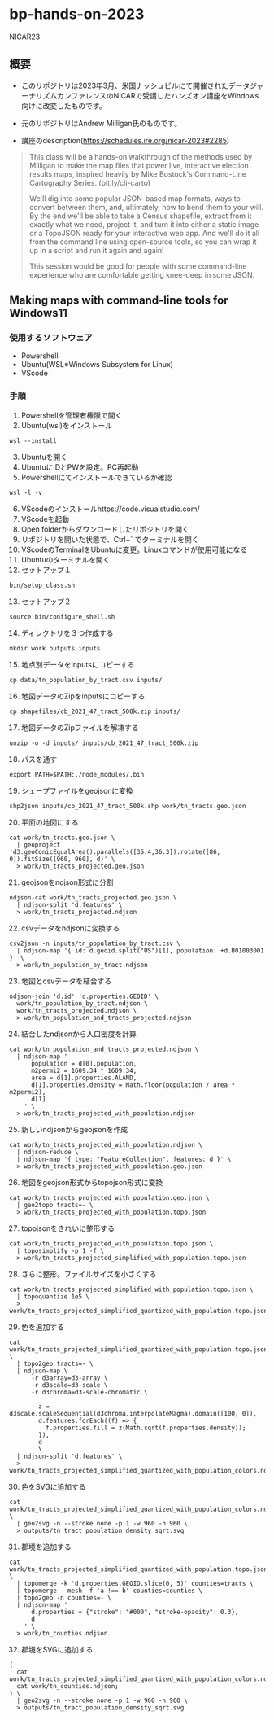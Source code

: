# bp-hands-on-2023
NICAR23

## 概要
- このリポジトリは2023年3月、米国ナッシュビルにて開催されたデータジャーナリズムカンファレンスのNICARで受講したハンズオン講座をWindows向けに改変したものです。

- 元のリポジトリはAndrew Milligan氏のものです。

- 講座のdescription(https://schedules.ire.org/nicar-2023#2285)
>This class will be a hands-on walkthrough of the methods used by Milligan to make the map files that power live, interactive election results maps, inspired heavily by Mike Bostock's Command-Line Cartography Series. (bit.ly/cli-carto)
>
>We'll dig into some popular JSON-based map formats, ways to convert between them, and, ultimately, how to bend them to your will. By the end we'll be able to take a Census shapefile, extract from it exactly what we need, project it, and turn it into either a static image or a TopoJSON ready for your interactive web app. And we'll do it all from the command line using open-source tools, so you can wrap it up in a script and run it again and again!
>
>This session would be good for people with some command-line experience who are comfortable getting knee-deep in some JSON.

## Making maps with command-line tools for Windows11
### 使用するソフトウェア
- Powershell
- Ubuntu(WSL※Windows Subsystem for Linux)
- VScode
### 手順
1. Powershellを管理者権限で開く
2. Ubuntu(wsl)をインストール
```
wsl --install
```
3. Ubuntuを開く
4. UbuntuにIDとPWを設定。PC再起動
5. Powershellにてインストールできているか確認
```
wsl -l -v
```
6. VScodeのインストールhttps://code.visualstudio.com/
7. VScodeを起動
8. Open folderからダウンロードしたリポジトリを開く
9. リポジトリを開いた状態で、Ctrl+` でターミナルを開く
10. VScodeのTerminalをUbuntuに変更。Linuxコマンドが使用可能になる
11. Ubuntuのターミナルを開く
12. セットアップ１
```
bin/setup_class.sh
```
13. セットアップ２
```
source bin/configure_shell.sh
```
14. ディレクトリを３つ作成する
```
mkdir work outputs inputs
```
15. 地点別データをinputsにコピーする
```
cp data/tn_population_by_tract.csv inputs/
```
16. 地図データのZipをinputsにコピーする
```
cp shapefiles/cb_2021_47_tract_500k.zip inputs/
```
17. 地図データのZipファイルを解凍する
```
unzip -o -d inputs/ inputs/cb_2021_47_tract_500k.zip
```
18. パスを通す
```
export PATH=$PATH:./node_modules/.bin
```
19. シェープファイルをgeojsonに変換
```
shp2json inputs/cb_2021_47_tract_500k.shp work/tn_tracts.geo.json
```
20. 平面の地図にする
```
cat work/tn_tracts.geo.json \
  | geoproject 'd3.geoConicEqualArea().parallels([35.4,36.3]).rotate([86, 0]).fitSize([960, 960], d)' \
  > work/tn_tracts_projected.geo.json
```
21. geojsonをndjson形式に分割
```
ndjson-cat work/tn_tracts_projected.geo.json \
  | ndjson-split 'd.features' \
  > work/tn_tracts_projected.ndjson
```

22. csvデータをndjsonに変換する
```
csv2json -n inputs/tn_population_by_tract.csv \
  | ndjson-map '{ id: d.geoid.split("US")[1], population: +d.B01003001 }' \
  > work/tn_population_by_tract.ndjson
```
23. 地図とcsvデータを結合する
```
ndjson-join 'd.id' 'd.properties.GEOID' \
  work/tn_population_by_tract.ndjson \
  work/tn_tracts_projected.ndjson \
  > work/tn_population_and_tracts_projected.ndjson
```
24. 結合したndjsonから人口密度を計算
```
cat work/tn_population_and_tracts_projected.ndjson \
  | ndjson-map '
      population = d[0].population,
      m2permi2 = 1609.34 * 1609.34,
      area = d[1].properties.ALAND,
      d[1].properties.density = Math.floor(population / area * m2permi2),
      d[1]
    ' \
  > work/tn_tracts_projected_with_population.ndjson
```
25. 新しいndjsonからgeojsonを作成
```
cat work/tn_tracts_projected_with_population.ndjson \
  | ndjson-reduce \
  | ndjson-map '{ type: "FeatureCollection", features: d }' \
  > work/tn_tracts_projected_with_population.geo.json
```
26. 地図をgeojson形式からtopojson形式に変換
```
cat work/tn_tracts_projected_with_population.geo.json \
  | geo2topo tracts=- \
  > work/tn_tracts_projected_with_population.topo.json
```
27. topojsonをきれいに整形する
```
cat work/tn_tracts_projected_with_population.topo.json \
  | toposimplify -p 1 -f \
  > work/tn_tracts_projected_simplified_with_population.topo.json
```
28. さらに整形。ファイルサイズを小さくする
```
cat work/tn_tracts_projected_simplified_with_population.topo.json \
  | topoquantize 1e5 \
  > work/tn_tracts_projected_simplified_quantized_with_population.topo.json
```
29. 色を追加する
```
cat work/tn_tracts_projected_simplified_quantized_with_population.topo.json \
  | topo2geo tracts=- \
  | ndjson-map \
      -r d3array=d3-array \
      -r d3scale=d3-scale \
      -r d3chroma=d3-scale-chromatic \
      '
        z = d3scale.scaleSequential(d3chroma.interpolateMagma).domain([100, 0]),
        d.features.forEach((f) => {
          f.properties.fill = z(Math.sqrt(f.properties.density));
        }),
        d
      ' \
  | ndjson-split 'd.features' \
  > work/tn_tracts_projected_simplified_quantized_with_population_colors.ndjson
```
30. 色をSVGに追加する
```
cat work/tn_tracts_projected_simplified_quantized_with_population_colors.ndjson \
  | geo2svg -n --stroke none -p 1 -w 960 -h 960 \
  > outputs/tn_tract_population_density_sqrt.svg
```
31. 郡境を追加する
```
cat work/tn_tracts_projected_simplified_quantized_with_population.topo.json \
  | topomerge -k 'd.properties.GEOID.slice(0, 5)' counties=tracts \
  | topomerge --mesh -f 'a !== b' counties=counties \
  | topo2geo -n counties=- \
  | ndjson-map '
      d.properties = {"stroke": "#000", "stroke-opacity": 0.3},
      d
    ' \
  > work/tn_counties.ndjson
```
32. 郡境をSVGに追加する

```
(
  cat work/tn_tracts_projected_simplified_quantized_with_population_colors.ndjson;
  cat work/tn_counties.ndjson;
) \
  | geo2svg -n --stroke none -p 1 -w 960 -h 960 \
  > outputs/tn_tract_population_density_sqrt.svg
```

